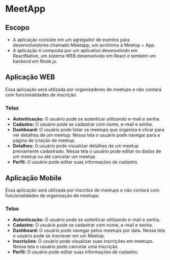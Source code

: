 # MeetApp

## Escopo
- A aplicação consiste em um agregador de eventos para
desenvolvedores chamado Meetapp, um acrônimo à Meetup + App. 
- A aplicação é
composta por um aplicativo desenvolvido em ReactNative, um sistema WEB desenvolvido
em React e também um backend em Node.js.

## Aplicação WEB
Essa aplicação será utilizada por organizadores de meetups e não contará com
funcionalidades de inscrição.
### Telas
- **Autenticação:** O usuário pode se autenticar utilizando e-mail e senha.
- **Cadastro:** O usuário pode se cadastrar com nome, e-mail e senha.
- **Dashboard:** O usuário pode listar os meetups que organiza e clicar para ver
detalhes de um meetup. Nessa tela o usuário pode navegar para a página de criação de
meetup.
- **Detalhes:** O usuário pode visualizar detalhes de um meetup previamente
cadastrado. Nessa tela o usuário pode editar os dados de um meetup ou até cancelar
um meetup.
- **Perfil:** O usuário pode editar suas informações de cadastro.

## Aplicação Mobile
Essa aplicação será utilizada por inscritos de meetups e não contará com
funcionalidades de organização de meetups.
### Telas
- **Autenticação:** O usuário pode se autenticar utilizando e-mail e senha.
- **Cadastro:** O usuário pode se cadastrar com nome, e-mail e senha.
- **Dashboard:** O usuário pode navegar pelos meetups por data. Nessa tela o usuário pode se inscrever em um Meetup.
- **Inscrições:** O usuário pode visualizar suas inscrições em meetups. Nessa tela o
usuário pode cancelar uma inscrição.
- **Perfil:** O usuário pode editar suas informações de cadastro. 
